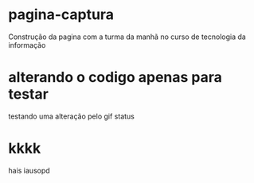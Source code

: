 # pagina-captura 
Construção da pagina  com a turma da manhã no curso de tecnologia da informação


# alterando o codigo apenas para testar
testando uma alteração pelo gif status

# kkkk
hais iausopd